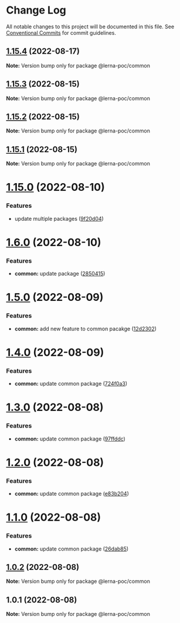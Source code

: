 # Change Log

All notable changes to this project will be documented in this file.
See [Conventional Commits](https://conventionalcommits.org) for commit guidelines.

## [1.15.4](https://github.com/ashwinkumar6/lerna-poc/compare/v1.15.3...v1.15.4) (2022-08-17)

**Note:** Version bump only for package @lerna-poc/common





## [1.15.3](https://github.com/ashwinkumar6/lerna-poc/compare/v1.15.2...v1.15.3) (2022-08-15)

**Note:** Version bump only for package @lerna-poc/common





## [1.15.2](https://github.com/ashwinkumar6/lerna-poc/compare/v1.15.1...v1.15.2) (2022-08-15)

**Note:** Version bump only for package @lerna-poc/common





## [1.15.1](https://github.com/ashwinkumar6/lerna-poc/compare/v1.15.0...v1.15.1) (2022-08-15)

**Note:** Version bump only for package @lerna-poc/common





# [1.15.0](https://github.com/ashwinkumar6/lerna-poc/compare/v1.14.2...v1.15.0) (2022-08-10)


### Features

* update multiple packages ([9f20d04](https://github.com/ashwinkumar6/lerna-poc/commit/9f20d0447dbd81039ef769102d3ad97e1fd81851))





# [1.6.0](https://github.com/ashwinkumar6/lerna-poc/compare/v1.5.0...v1.6.0) (2022-08-10)


### Features

* **common:** update package ([2850415](https://github.com/ashwinkumar6/lerna-poc/commit/2850415b343535c9f57bd287719dd0569b823f0a))





# [1.5.0](https://github.com/ashwinkumar6/lerna-poc/compare/v1.4.0...v1.5.0) (2022-08-09)


### Features

* **common:** add new feature to common pacakge ([12d2302](https://github.com/ashwinkumar6/lerna-poc/commit/12d230228f1f4c25359a8ab3498b9fdd3cb884a6))





# [1.4.0](https://github.com/ashwinkumar6/lerna-poc/compare/v1.3.0...v1.4.0) (2022-08-09)


### Features

* **common:** update common package ([724f0a3](https://github.com/ashwinkumar6/lerna-poc/commit/724f0a381d0bfe453890270507e0813295d5e18a))





# [1.3.0](https://github.com/ashwinkumar6/lerna-poc/compare/v1.2.0...v1.3.0) (2022-08-08)


### Features

* **common:** update common package ([97ffddc](https://github.com/ashwinkumar6/lerna-poc/commit/97ffddcf506a7edf5940346ec0a2ec90f603c39c))





# [1.2.0](https://github.com/ashwinkumar6/lerna-poc/compare/v1.1.0...v1.2.0) (2022-08-08)


### Features

* **common:** update common package ([e83b204](https://github.com/ashwinkumar6/lerna-poc/commit/e83b204ead27ba4b5a1521128e553fcccf5b7ac6))





# [1.1.0](https://github.com/ashwinkumar6/lerna-poc/compare/v1.0.2...v1.1.0) (2022-08-08)


### Features

* **common:** update common package ([26dab85](https://github.com/ashwinkumar6/lerna-poc/commit/26dab85252c7c9f4a135c7786b7c722928859d33))





## [1.0.2](https://github.com/ashwinkumar6/lerna-poc/compare/v1.0.1...v1.0.2) (2022-08-08)

**Note:** Version bump only for package @lerna-poc/common





## 1.0.1 (2022-08-08)

**Note:** Version bump only for package @lerna-poc/common
